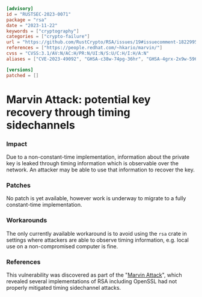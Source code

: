 ```toml
[advisory]
id = "RUSTSEC-2023-0071"
package = "rsa"
date = "2023-11-22"
keywords = ["cryptography"]
categories = ["crypto-failure"]
url = "https://github.com/RustCrypto/RSA/issues/19#issuecomment-1822995643"
references = ["https://people.redhat.com/~hkario/marvin/"]
cvss = "CVSS:3.1/AV:N/AC:H/PR:N/UI:N/S:U/C:H/I:H/A:N"
aliases = ["CVE-2023-49092", "GHSA-c38w-74pg-36hr", "GHSA-4grx-2x9w-596c"]

[versions]
patched = []
```

# Marvin Attack: potential key recovery through timing sidechannels

### Impact
Due to a non-constant-time implementation, information about the private key is leaked through timing information which is observable over the network. An attacker may be able to use that information to recover the key.

### Patches
No patch is yet available, however work is underway to migrate to a fully constant-time implementation.

### Workarounds
The only currently available workaround is to avoid using the `rsa` crate in settings where attackers are able to observe timing information, e.g. local use on a non-compromised computer is fine.

### References
This vulnerability was discovered as part of the "[Marvin Attack]", which revealed several implementations of RSA including OpenSSL had not properly mitigated timing sidechannel attacks.

[Marvin Attack]: https://people.redhat.com/~hkario/marvin/
